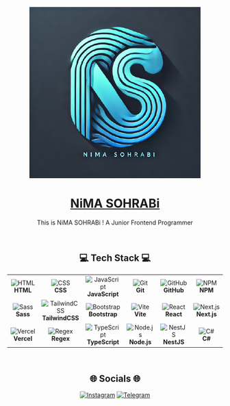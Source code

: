 <div align="center">
  <img src="./logo.png"/>
  <h1 color="blue">
    <a href="https://github.com/NiMA-SO">NiMA SOHRABi</a>
  </h1>
</div>
<p align="center">
 This is NiMA SOHRABi ! A Junior Frontend Programmer
</p>

<br/>

<h2 align="center">
  💻 Tech Stack 💻
</h2>

<table align="center">
  <tr>
    <td align="center" width="96">
      <img src="https://skillicons.dev/icons?i=html" alt="HTML" width="48" height="48"/>
      <br/><strong>HTML</strong>
    </td>
    <td align="center" width="96">
      <img src="https://skillicons.dev/icons?i=css" alt="CSS" width="48" height="48"/>
      <br/><strong>CSS</strong>
    </td>
    <td align="center" width="96">
      <img src="https://skillicons.dev/icons?i=js" alt="JavaScript" width="48" height="48"/>
      <br/><strong>JavaScript</strong>
    </td>
    <td align="center" width="96">
      <img src="https://skillicons.dev/icons?i=git" alt="Git" width="48" height="48"/>
      <br/><strong>Git</strong>
    </td>
    <td align="center" width="96">
      <img src="https://skillicons.dev/icons?i=github" alt="GitHub" width="48" height="48"/>
      <br/><strong>GitHub</strong>
    </td>
    <td align="center" width="96">
      <img src="https://skillicons.dev/icons?i=npm" alt="NPM" width="48" height="48"/>
      <br/><strong>NPM</strong>
    </td>
  </tr>

 <tr>
  <td align="center" width="96">
      <img src="https://skillicons.dev/icons?i=sass" alt="Sass" width="48" height="48"/>
       <br/><strong>Sass</strong>
    </td>
   <td align="center" width="96">
      <img src="https://skillicons.dev/icons?i=tailwind" alt="TailwindCSS" width="48" height="48"/>
     <br/><strong>TailwindCSS</strong>
    </td>
   <td align="center" width="96">
      <img src="https://skillicons.dev/icons?i=bootstrap" alt="Bootstrap" width="48" height="48"/>
       <br/><strong>Bootstrap</strong>
    </td>
   <td align="center" width="96">
      <img src="https://skillicons.dev/icons?i=vite" alt="Vite" width="48" height="48"/>
       <br/><strong>Vite</strong>
    </td>
   <td align="center" width="96">
      <img src="https://skillicons.dev/icons?i=react" alt="React" width="48" height="48"/>
       <br/><strong>React</strong>
    </td>
   <td align="center" width="96">
      <img src="https://skillicons.dev/icons?i=next" alt="Next.js" width="48" height="48"/>
        <br/><strong>Next.js</strong>
    </td>
  </tr>
  <!-- ادامه سطرها -->

   <tr>
  <td align="center" width="96">
      <img src="https://skillicons.dev/icons?i=vercel" alt="Vercel" width="48" height="48"/>
       <br/><strong>Vercel</strong>
    </td>
   <td align="center" width="96">
      <img src="https://skillicons.dev/icons?i=regex" alt="Regex" width="48" height="48"/>
     <br/><strong>Regex</strong>
    </td>
   <td align="center" width="96">
      <img src="https://skillicons.dev/icons?i=typescript" alt="TypeScript" width="48" height="48"/>
       <br/><strong>TypeScript</strong>
    </td>
   <td align="center" width="96">
      <img src="https://skillicons.dev/icons?i=nodejs" alt="Node.js" width="48" height="48"/>
       <br/><strong>Node.js</strong>
    </td>
   <td align="center" width="96">
      <img src="https://skillicons.dev/icons?i=nestjs" alt="NestJS" width="48" height="48"/>
       <br/><strong>NestJS</strong>
    </td>
   <td align="center" width="96">
      <img src="https://skillicons.dev/icons?i=cs" alt="C#" width="48" height="48"/>
        <br/><strong>C#</strong>
    </td>
  </tr>

  
</table>






<br/>
  
<h2 align="center">
  🌐 Socials 🌐
</h2>


<div align="center">
  <a href="https://instagram.com/soufi_learn" rel="nofollow" ><img src="https://camo.githubusercontent.com/94b50d6a71e67a79d85b051d8af86ad7cc541a7304e6db4825430830e9a43383/68747470733a2f2f696d672e736869656c64732e696f2f62616467652f496e7374616772616d2d2532334534343035462e7376673f7374796c653d666f722d7468652d6261646765266c6f676f3d496e7374616772616d266c6f676f436f6c6f723d7768697465" alt="Instagram" data-canonical-src="https://img.shields.io/badge/Instagram-%23E4405F.svg?style=for-the-badge&amp;logo=Instagram&amp;logoColor=white" style="max-width: 100%;"></a>
<a href="https://t.me/soufi_learn" rel="nofollow"><img src="https://camo.githubusercontent.com/8f41682a178e57a174d0c6042e9cdb842c6329b24c34b2bf4206c25e933073a9/68747470733a2f2f696d672e736869656c64732e696f2f62616467652f54656c656772616d2d3243413545303f7374796c653d666f722d7468652d6261646765266c6f676f3d74656c656772616d266c6f676f436f6c6f723d7768697465" alt="Telegram" data-canonical-src="https://img.shields.io/badge/Telegram-2CA5E0?style=for-the-badge&amp;logo=telegram&amp;logoColor=white" style="max-width: 100%;"></a>
</div>


